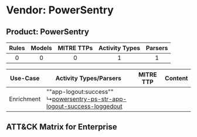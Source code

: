 Vendor: PowerSentry
===================
Product: PowerSentry
--------------------
| Rules | Models | MITRE TTPs | Activity Types | Parsers |
|:-----:|:------:|:----------:|:--------------:|:-------:|
|   0   |   0    |     0      |       1        |    1    |

|  Use-Case  | Activity Types/Parsers    | MITRE TTP | Content    |
|:----------:| ---- | --------- | ---- |
| Enrichment |  ""app-logout:success""<br> ↳[powersentry-ps-str-app-logout-success-loggedout](Ps/pC_powersentrypsstrapplogoutsuccessloggedout.md)<br> |    | [](RM/r_m_powersentry_powersentry_Enrichment.md) |

ATT&CK Matrix for Enterprise
----------------------------
